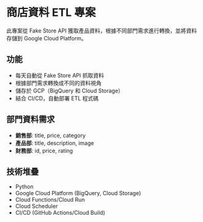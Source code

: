 # 商店資料 ETL 專案

此專案從 Fake Store API 獲取產品資料，根據不同部門需求進行轉換，並將資料存儲到 Google Cloud Platform。

## 功能

- 每天自動從 Fake Store API 抓取資料
- 根據部門需求轉換成不同的資料視角
- 儲存於 GCP（BigQuery 和 Cloud Storage）
- 結合 CI/CD，自動部署 ETL 程式碼

## 部門資料需求

- **銷售部**: title, price, category
- **產品部**: title, description, image
- **財務部**: id, price, rating

## 技術堆疊

- Python
- Google Cloud Platform (BigQuery, Cloud Storage)
- Cloud Functions/Cloud Run
- Cloud Scheduler
- CI/CD (GitHub Actions/Cloud Build)